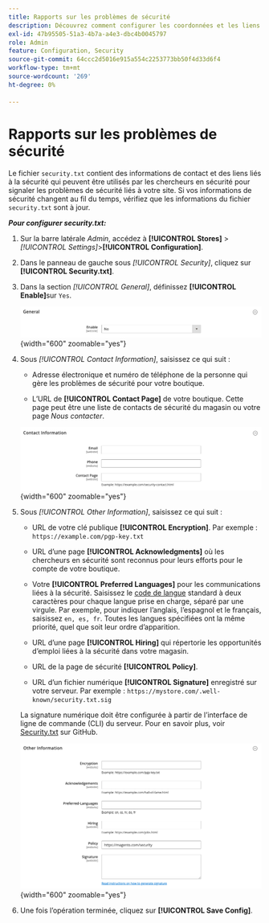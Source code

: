 ```yaml
---
title: Rapports sur les problèmes de sécurité
description: Découvrez comment configurer les coordonnées et les liens liés à la sécurité qui peuvent être utilisés par les chercheurs en sécurité pour signaler les problèmes de sécurité sur votre site.
exl-id: 47b95505-51a3-4b7a-a4e3-dbc4b0045797
role: Admin
feature: Configuration, Security
source-git-commit: 64ccc2d5016e915a554c2253773bb50f4d33d6f4
workflow-type: tm+mt
source-wordcount: '269'
ht-degree: 0%

---
```


# Rapports sur les problèmes de sécurité

Le fichier `security.txt` contient des informations de contact et des liens liés à la sécurité qui peuvent être utilisés par les chercheurs en sécurité pour signaler les problèmes de sécurité liés à votre site. Si vos informations de sécurité changent au fil du temps, vérifiez que les informations du fichier `security.txt` sont à jour.

**_Pour configurer security.txt:_**

1. Sur la barre latérale _Admin_, accédez à **[!UICONTROL Stores]** > _[!UICONTROL Settings]_>**[!UICONTROL Configuration]**.

1. Dans le panneau de gauche sous _[!UICONTROL Security]_, cliquez sur **[!UICONTROL Security.txt]**.

1. Dans la section _[!UICONTROL General]_, définissez **[!UICONTROL Enable]**&#x200B;sur `Yes`.

   ![Configuration générale de la sécurité](../configuration-reference/security/assets/txt-general.png){width="600" zoomable="yes"}

1. Sous _[!UICONTROL Contact Information]_, saisissez ce qui suit :

   - Adresse électronique et numéro de téléphone de la personne qui gère les problèmes de sécurité pour votre boutique.

   - L’URL de **[!UICONTROL Contact Page]** de votre boutique. Cette page peut être une liste de contacts de sécurité du magasin ou votre page _Nous contacter_.

   ![Configuration des coordonnées](../configuration-reference/security/assets/txt-contact-info.png){width="600" zoomable="yes"}

1. Sous _[!UICONTROL Other Information]_, saisissez ce qui suit :

   - URL de votre clé publique **[!UICONTROL Encryption]**. Par exemple : `https://example.com/pgp-key.txt`

   - URL d’une page **[!UICONTROL Acknowledgments]** où les chercheurs en sécurité sont reconnus pour leurs efforts pour le compte de votre boutique.

   - Votre **[!UICONTROL Preferred Languages]** pour les communications liées à la sécurité. Saisissez le [code de langue](https://en.wikipedia.org/wiki/List_of_ISO_639-1_codes) standard à deux caractères pour chaque langue prise en charge, séparé par une virgule. Par exemple, pour indiquer l’anglais, l’espagnol et le français, saisissez `en, es, fr`. Toutes les langues spécifiées ont la même priorité, quel que soit leur ordre d’apparition.

   - URL d’une page **[!UICONTROL Hiring]** qui répertorie les opportunités d’emploi liées à la sécurité dans votre magasin.

   - URL de la page de sécurité **[!UICONTROL Policy]**.

   - URL d’un fichier numérique **[!UICONTROL Signature]** enregistré sur votre serveur. Par exemple : `https://mystore.com/.well-known/security.txt.sig`

   La signature numérique doit être configurée à partir de l’interface de ligne de commande (CLI) du serveur. Pour en savoir plus, voir [Security.txt](https://github.com/magento/security-package/blob/1.0-develop/Securitytxt/README.md) sur GitHub.

   ![Autres informations](../configuration-reference/security/assets/txt-other-info.png){width="600" zoomable="yes"}

1. Une fois l’opération terminée, cliquez sur **[!UICONTROL Save Config]**.
